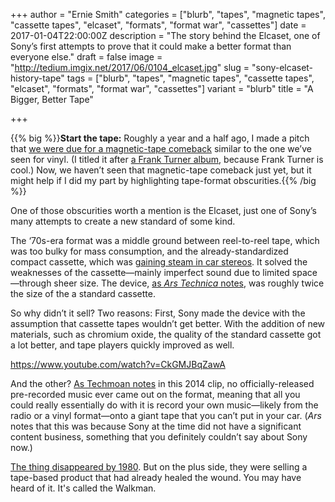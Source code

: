 +++
author = "Ernie Smith"
categories = ["blurb", "tapes", "magnetic tapes", "cassette tapes", "elcaset", "formats", "format war", "cassettes"]
date = 2017-01-04T22:00:00Z
description = "The story behind the Elcaset, one of Sony’s first attempts to prove that it could make a better format than everyone else."
draft = false
image = "http://tedium.imgix.net/2017/06/0104_elcaset.jpg"
slug = "sony-elcaset-history-tape"
tags = ["blurb", "tapes", "magnetic tapes", "cassette tapes", "elcaset", "formats", "format war", "cassettes"]
variant = "blurb"
title = "A Bigger, Better Tape"

+++

{{% big %}}**Start the tape:** Roughly a year and a half ago, I made a pitch that [we were due for a magnetic-tape comeback](http://tedium.co/2015/08/20/magnetic-tape-revival/) similar to the one we’ve seen for vinyl. (I titled it after [a Frank Turner album](http://amzn.to/2iNwj2Y), because Frank Turner is cool.) Now, we haven’t seen that magnetic-tape comeback just yet, but it might help if I did my part by highlighting tape-format obscurities.{{% /big %}}

One of those obscurities worth a mention is the Elcaset, just one of Sony’s many attempts to create a new standard of some kind. 

The ‘70s-era format was a middle ground between reel-to-reel tape, which was too bulky for mass consumption, and the already-standardized compact cassette, which was [gaining steam in car stereos](http://tedium.co/2016/11/29/car-stereo-security-lessons/). It solved the weaknesses of the cassette—mainly imperfect sound due to limited space—through sheer size. The device, [as *Ars Technica* notes](http://arstechnica.com/gadgets/2016/06/elcaset-large-cassettes/), was roughly twice the size of the a standard cassette.

So why didn’t it sell? Two reasons: First, Sony made the device with the assumption that cassette tapes wouldn’t get better. With the addition of new materials, such as chromium oxide, the quality of the standard cassette got a lot better, and tape players quickly improved as well.

https://www.youtube.com/watch?v=CkGMJBqZawA

And the other? [As Techmoan notes](https://www.youtube.com/watch?v=CkGMJBqZawA) in this 2014 clip, no officially-released pre-recorded music ever came out on the format, meaning that all you could really essentially do with it is record your own music—likely from the radio or a vinyl format—onto a giant tape that you can’t put in your car. (*Ars* notes that this was because Sony at the time did not have a significant content business, something that you definitely couldn’t say about Sony now.)

[The thing disappeared by 1980](http://www.obsoletemedia.org/elcaset/). But on the plus side, they were selling a tape-based product that had already healed the wound. You may have heard of it. It's called the Walkman.
